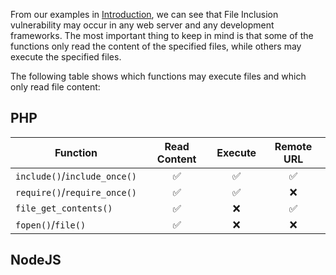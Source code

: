 From our examples in [Introduction](obsidian://open?vault=security-notes&file=Offensive%20Security%2FWeb%20Application%20Security%2FServer-side%20Vulnerabilities%2FFile%20Inclusion%20Vulnerabilities%2FIntroduction), we can see that File Inclusion vulnerability may occur in any web server and any development frameworks. The most important thing to keep in mind is that some of the functions only read the content of the specified files, while others may execute the specified files.

The following table shows which functions may execute files and which only read file content:
## PHP
| **Function**                 | **Read Content** | **Execute** | **Remote URL** |
| ---------------------------- | :--------------: | :---------: | :------------: |
| `include()`/`include_once()` |        ✅         |      ✅      |       ✅        |
| `require()`/`require_once()` |        ✅         |      ✅      |       ❌        |
| `file_get_contents()`        |        ✅         |      ❌      |       ✅        |
| `fopen()`/`file()`           |        ✅         |      ❌      |       ❌        |
## NodeJS